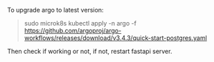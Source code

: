 To upgrade argo to latest version:

> sudo microk8s kubectl apply -n argo -f https://github.com/argoproj/argo-workflows/releases/download/v3.4.3/quick-start-postgres.yaml

Then check if working or not, if not, restart fastapi server.
